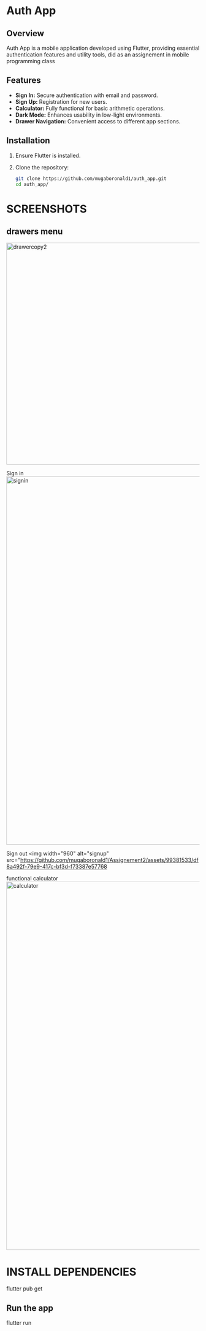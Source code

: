 # Auth App

## Overview

Auth App is a mobile application developed using Flutter, providing essential authentication features and utility tools, did as an assignement in
mobile programming class

## Features

- **Sign In:** Secure authentication with email and password.
- **Sign Up:** Registration for new users.
- **Calculator:** Fully functional for basic arithmetic operations.
- **Dark Mode:** Enhances usability in low-light environments.
- **Drawer Navigation:** Convenient access to different app sections.

## Installation

1. Ensure Flutter is installed.
2. Clone the repository:

   ```bash
   git clone https://github.com/mugaboronald1/auth_app.git
   cd auth_app/
   
# SCREENSHOTS


  ## drawers menu
  <img width="578" alt="drawercopy2" src="https://github.com/mugaboronald1/Assignement2/assets/99381533/83d2d8fc-0dce-454c-9eab-420fa80e7f96">
  
  Sign in
  <img width="960" alt="signin" src="https://github.com/mugaboronald1/Assignement2/assets/99381533/250b9d75-65f1-4d4d-bc66-07ab2e4b7f53">
  
   Sign out
  <img width="960" alt="signup" src="https://github.com/mugaboronald1/Assignement2/assets/99381533/df8a492f-79e9-417c-bf3d-f73387e57768
     
  functional calculator
  <img width="960" alt="calculator" src="https://github.com/mugaboronald1/Assignement2/assets/99381533/dc5dea07-e6eb-4212-bcd2-d40a1fb444b6">

# INSTALL DEPENDENCIES

flutter pub get

## Run the app

 flutter run
 


